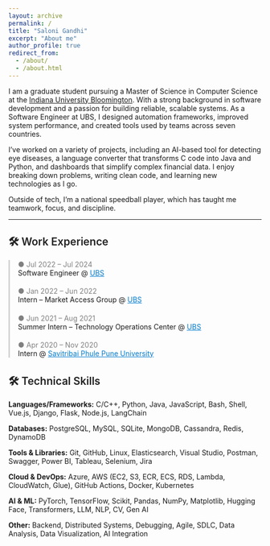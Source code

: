 ```yaml
---
layout: archive
permalink: /
title: "Saloni Gandhi"
excerpt: "About me"
author_profile: true
redirect_from: 
  - /about/
  - /about.html
---
```


<style>
:root {
  --primary: #0066ff;
  --accent: #e63946;
  --light-gray: #f9f9f9;
}

.section-title {
  font-size: 1.35rem;
  font-weight: 700;
  color: var(--primary);
  margin-top: 2.5rem;
  margin-bottom: 1.2rem;
  display: flex;
  align-items: center;
  gap: 0.5rem;
}
.section-title::before {
  content: "🛠️";
}

.timeline {
  border-left: 3px solid var(--primary);
  padding-left: 1.2rem;
  margin-bottom: 2rem;
}
.timeline-entry {
  position: relative;
  margin-bottom: 1.8rem;
}
.timeline-entry::before {
  content: '';
  position: absolute;
  left: -12px;
  top: 6px;
  width: 10px;
  height: 10px;
  background: var(--primary);
  border-radius: 50%;
}
.timeline-entry small {
  display: block;
  color: #666;
  font-size: 0.92rem;
  margin-bottom: 0.2rem;
}
.timeline-entry h4 {
  font-size: 1rem;
  font-weight: 600;
  margin: 0;
}

/* Skills list clean and styled */
.skills-block {
  margin-bottom: 1rem;
  font-size: 0.97rem;
  line-height: 1.7;
}
.skills-block strong {
  color: var(--accent);
  font-weight: 600;
}
</style>

<p>
I am a graduate student pursuing a Master of Science in Computer Science at the <a href="https://bloomington.iu.edu" target="_blank">Indiana University Bloomington</a>. With a strong background in software development and a passion for building reliable, scalable systems. As a Software Engineer at UBS, I designed automation frameworks, improved system performance, and created tools used by teams across seven countries.
</p>

<p>
I’ve worked on a variety of projects, including an AI-based tool for detecting eye diseases, a language converter that transforms C code into Java and Python, and dashboards that simplify complex financial data. I enjoy breaking down problems, writing clean code, and learning new technologies as I go.
</p>

<p>
Outside of tech, I’m a national speedball player, which has taught me teamwork, focus, and discipline.
</p>

---

<!-- Work Experience Section -->
<h2 style="color:#222; font-weight:600; margin-bottom:1rem;">🛠️ Work Experience</h2>
<div style="border-left: 3px solid lightgray; padding-left: 1rem; margin-bottom:2rem;">
  <div style="margin-bottom: 1.2rem;">
    <span style="color:gray;">● Jul 2022 – Jul 2024</span><br>
    <span>Software Engineer @ <a href="https://www.ubs.com/global/en.html" target="_blank" style="color:#007acc;">UBS</a></span>
  </div>
  <div style="margin-bottom: 1.2rem;">
    <span style="color:gray;">● Jan 2022 – Jun 2022</span><br>
    <span>Intern – Market Access Group @ <a href="https://www.ubs.com/global/en.html" target="_blank" style="color:#007acc;">UBS</a></span>
  </div>
  <div style="margin-bottom: 1.2rem;">
    <span style="color:gray;">● Jun 2021 – Aug 2021</span><br>
    <span>Summer Intern – Technology Operations Center @ <a href="https://www.ubs.com/global/en.html" target="_blank" style="color:#007acc;">UBS</a></span>
  </div>
  <div>
    <span style="color:gray;">● Apr 2020 – Nov 2020</span><br>
    <span>Intern @ <a href="http://www.unipune.ac.in/" target="_blank" style="color:#007acc;">Savitribai Phule Pune University</a></span>
  </div>
</div>

<!-- Technical Skills Section -->
<h2 style="color:#222; font-weight:600;">🛠️ Technical Skills</h2>

<p><strong>Languages/Frameworks:</strong> C/C++, Python, Java, JavaScript, Bash, Shell, Vue.js, Django, Flask, Node.js, LangChain</p>
<p><strong>Databases:</strong> PostgreSQL, MySQL, SQLite, MongoDB, Cassandra, Redis, DynamoDB</p>
<p><strong>Tools & Libraries:</strong> Git, GitHub, Linux, Elasticsearch, Visual Studio, Postman, Swagger, Power BI, Tableau, Selenium, Jira</p>
<p><strong>Cloud & DevOps:</strong> Azure, AWS (EC2, S3, ECR, ECS, RDS, Lambda, CloudWatch, Glue), GitHub Actions, Docker, Kubernetes</p>
<p><strong>AI & ML:</strong> PyTorch, TensorFlow, Scikit, Pandas, NumPy, Matplotlib, Hugging Face, Transformers, LLM, NLP, CV, Gen AI</p>
<p><strong>Other:</strong> Backend, Distributed Systems, Debugging, Agile, SDLC, Data Analysis, Data Visualization, AI Integration</p>




